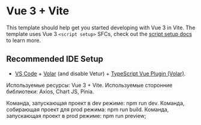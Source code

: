 # Vue 3 + Vite

This template should help get you started developing with Vue 3 in Vite. The template uses Vue 3 `<script setup>` SFCs, check out the [script setup docs](https://v3.vuejs.org/api/sfc-script-setup.html#sfc-script-setup) to learn more.

## Recommended IDE Setup

- [VS Code](https://code.visualstudio.com/) + [Volar](https://marketplace.visualstudio.com/items?itemName=Vue.volar) (and disable Vetur) + [TypeScript Vue Plugin (Volar)](https://marketplace.visualstudio.com/items?itemName=Vue.vscode-typescript-vue-plugin).

Используемые ресурсы: Vue 3 + Vite.
Используемые сторонние библиотеки: Axios, Chart JS, Pinia.

Команда, запускающая проект в dev режиме: npm run dev.
Команда, собирающая проект для prod режима: npm run build.
Команда, запускающая проект в prod режиме: npm run preview;
